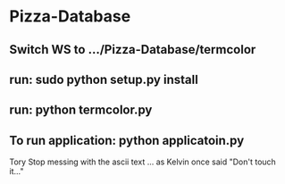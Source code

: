 # Pizza-Database
## Switch WS to .../Pizza-Database/termcolor
## run: sudo python setup.py install
## run: python termcolor.py
## To run application: python applicatoin.py
Tory Stop messing with the ascii text ... as Kelvin once said "Don't touch it..."

